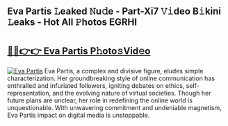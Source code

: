 ## Eva Partis 𝙻eaked 𝙽u𝚍e - Part-Xi7 𝚅𝚒deo B𝚒kini 𝙻eaks - Hot All 𝙿hotos EGRHI

# <h2><a href="http://ld2x7kz.urlbe.top/?page=Eva+Partis">🔗🔗👉👉 Eva Partis P𝚑oto𝚜Vid𝚎o</a></h2>

[![Eva Partis](https://i.imgur.com/eBuTRDB.gif)](http://ld2x7kz.urlbe.top/?page=Eva+Partis)
Eva Partis, a complex and divisive figure, eludes simple characterization. Her groundbreaking style of online communication has enthralled and infuriated followers, igniting debates on ethics, self-representation, and the evolving nature of virtual societies. Though her future plans are unclear, her role in redefining the online world is unquestionable. With unwavering commitment and undeniable magnetism, Eva Partis impact on digital media is unstoppable.

